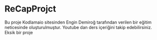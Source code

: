 # ReCapProjct
Bu proje Kodlamaio sitesinden Engin Demiroğ tarafından verilen bir eğitim neticesinde oluşturulmuştur.
Youtube dan ders içeriğini takip edebilirsiniz.
Eksik bir proje 
